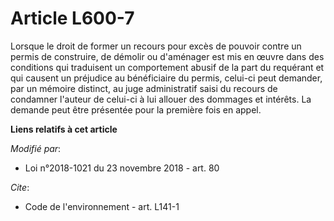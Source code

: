 # Article L600-7

Lorsque le droit de former un recours pour excès de pouvoir contre un permis de construire, de démolir ou d'aménager est mis
en œuvre dans des conditions qui traduisent un comportement abusif de la part du requérant et qui causent un préjudice au
bénéficiaire du permis, celui-ci peut demander, par un mémoire distinct, au juge administratif saisi du recours de condamner
l'auteur de celui-ci à lui allouer des dommages et intérêts. La demande peut être présentée pour la première fois en appel.

**Liens relatifs à cet article**

_Modifié par_:

  - Loi n°2018-1021 du 23 novembre 2018 - art. 80

_Cite_:

  - Code de l'environnement - art. L141-1
